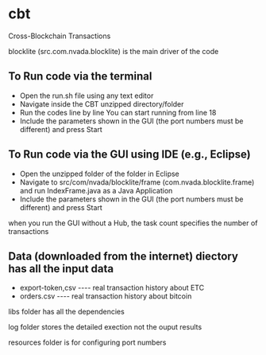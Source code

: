 # cbt
Cross-Blockchain Transactions

blocklite (src.com.nvada.blocklite) is the main driver of the code

## To Run code via the terminal
- Open the run.sh file using any text editor
- Navigate inside the CBT unzipped directory/folder
- Run the codes line by line
   You can start running from line 18
- Include the parameters shown in the GUI (the port numbers must be different) and press Start

## To Run code via the GUI using IDE (e.g., Eclipse)
- Open the unzipped folder of the folder in Eclipse
- Navigate to src/com/nvada/blocklite/frame (com.nvada.blocklite.frame) and run IndexFrame.java as a Java Application
- Include the parameters shown in the GUI (the port numbers must be different) and press Start

when you run the GUI without a Hub, the task count specifies the number of transactions

## Data (downloaded from the internet) diectory has all the input data
- export-token,csv ---- real transaction history about ETC
- orders.csv ---- real transaction history about bitcoin

libs folder has all the dependencies

log folder stores the detailed exection not the ouput results

resources folder is for configuring port numbers
